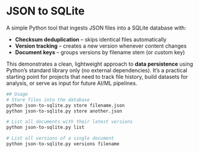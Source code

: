 # JSON to SQLite

A simple Python tool that ingests JSON files into a SQLite database with:

- **Checksum deduplication** – skips identical files automatically  
- **Version tracking** – creates a new version whenever content changes  
- **Document keys** – groups versions by filename stem (or custom key)  

This demonstrates a clean, lightweight approach to **data persistence** using Python’s standard library only (no external dependencies). It’s a practical starting point for projects that need to track file history, build datasets for analysis, or serve as input for future AI/ML pipelines.

```bash
## Usage
# Store files into the database
python json-to-sqlite.py store filename.json
python json-to-sqlite.py store another.json

# List all documents with their latest versions
python json-to-sqlite.py list

# List all versions of a single document
python json-to-sqlite.py versions filename
